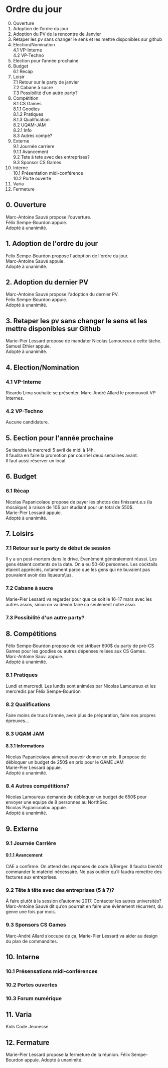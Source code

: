 # Ordre du jour

0. Ouverture  
1. Adoption de l’ordre du jour  
2. Adoption du PV de la rencontre de Janvier  
3. Retaper les pv sans changer le sens et les mettre disponibles sur github  
4. Election/Nomination  
4.1 VP-Interne  
4.2 VP-Techno  
5. Election pour l’année prochaine  
6. Budget  
6.1 Recap  
7. Loisir  
7.1 Retour sur le party de janvier  
7.2 Cabane à sucre  
7.3 Possibilité d’un autre party?  
8. Compétition  
8.1 CS Games  
8.1.1 Goodies  
8.1.2 Pratiques  
8.1.3 Qualification  
8.2 UQAM-JAM  
8.2.1 Info  
8.3 Autres compé?  
9. Externe  
9.1 Journée carriere  
9.1.1 Avancement  
9.2 Tete à tete avec des entreprises?  
9.3 Sponsor CS Games  
10. Interne  
10.1 Présentation midi-conférence   
10.2 Porte ouverte  
10. Varia  
10. Fermeture  

## 0. Ouverture  
Marc-Antoine Sauvé propose l'ouverture.  
Félix Sempe-Bourdon appuie.  
Adopté à unanimité.    

## 1. Adoption de l'ordre du jour  
Felix Sempe-Bourdon propose l'adoption de l'ordre du jour.  
Marc-Antoine Sauvé appuie.  
Adopté à unanimité.    

## 2. Adoption du dernier PV  
Marc-Antoine Sauvé propose l'adoption du dernier PV.  
Felix Sempe-Bourdon appuie.  
Adopté à unanimité.    

## 3. Retaper les pv sans changer le sens et les mettre disponibles sur Github  
Marie-Pier Lessard propose de mandater Nicolas Lamoureux à cette tâche.  
Samuel Ethier appuie.  
Adopté à unanimité.    

## 4. Election/Nomination  
### 4.1 VP-Interne  
Ricardo Lima souhaite se présenter. Marc-André Allard le promouvoit VP Internes.  
### 4.2 VP-Techno  
Aucune candidature.    

## 5. Eection pour l'année prochaine  
Se tiendra le mercredi 5 avril de midi à 14h.  
Il faudra en faire la promotion par courriel deux semaines avant.  
Il faut aussi réserver un local.    

## 6. Budget  
### 6.1 Récap  
Nicolas Papanicolaou propose de payer les photos des finissant.e.s (la mosaïque) à raison de 10$ par étudiant pour un total de 550$.  
Marie-Pier Lessard appuie.  
Adopté à unanimité.    

## 7. Loisirs  
### 7.1 Retour sur le party de début de session  
Il y a un post-mortem dans le drive. Évenèment généralement réussi. Les gens étaient contents de la date. On a eu 50-60 personnes. Les cocktails étaient appréciés, notamment parce que les gens qui ne buvaient pas pouvaient avoir des liqueurs\jus.  
### 7.2 Cabane à sucre  
Marie-Pier Lessard va regarder pour que ce soit le 16-17 mars avec les autres assos, sinon on va devoir faire ca seulement notre asso.  
### 7.3 Possibilité d'un autre party?    

## 8. Compétitions  
Félix Sempe-Bourdon propose de redistribuer 600$ du party de pré-CS Games pour les goodies ou autres dépenses reliées aux CS Games.  
Marc-Antoine Sauv. appuie.  
Adopté à unanimité.  
### 8.1 Pratiques  
Lundi et mercredi. Les lundis sont animées par Nicolas Lamoureux et les mercredis par Félix Sempe-Bourdon  
### 8.2 Qualifications  
Faire moins de trucs l’année, avoir plus de préparation, faire nos propres épreuves...  
### 8.3 UQAM JAM  
#### 8.3.1 Informations  
Nicolas Papanicolaou aimerait pouvoir donner un prix. Il propose de débloquer un budget de 250$ en prix pour le GAME JAM  
Marie-Pier Lessard appuie.  
Adopté à unanimité.  
### 8.4 Autres compétitions?  
Nicolas Lamoureux demande de débloquer un budget de 650$ pour envoyer une equipe de 8 personnes au NorthSec.  
Nicolas Papanicoalou appuie.  
Adopté à unanimité.    

## 9. Externe  
### 9.1 Journée Carrière  
#### 9.1.1 Avancement  
CAE a confirmé. On attend des réponses de code 3/Berger. Il faudra bientôt commander le matériel nécessaire. Ne pas oublier qu’il faudra remettre des factures aux entreprises.   
### 9.2 Tête à tête avec des entreprises (5 à 7)?  
À faire plutôt à la session d’automne 2017. Contacter les autres universités? Marc-Antoine Sauvé dit qu’on pourrait en faire une évènement récurrent, du genre une fois par mois.  
### 9.3 Sponsors CS Games  
Marc-André Allard s’occupe de ça, Marie-Pier Lessard va aider au design du plan de commandites.    

## 10. Interne  
### 10.1 Présensations midi-conférences  
### 10.2 Portes ouvertes  
### 10.3 Forum numérique    

## 11. Varia  
Kids Code Jeunesse  

## 12. Fermature
Marie-Pier Lessard propose la fermeture de la réunion.
Félix Sempe-Bourdon appuie.
Adopté à unanimité.
